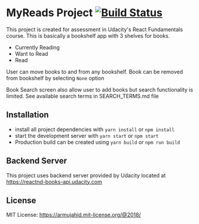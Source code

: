 # MyReads Project [![Build Status](https://travis-ci.org/armujahid/reactnd-project-myreads.svg?branch=master)](https://travis-ci.org/armujahid/reactnd-project-myreads) 


This project is created for assessment in Udacity's React Fundamentals course.
This is basically a bookshelf app with 3 shelves for books.


* Currently Reading
* Want to Read
* Read

User can move books to and from any bookshelf. Book can be removed from bookshelf by selecting `None` option

Book Search screen also allow user to add books but search functionality is limited.
See available search terms in SEARCH_TERMS.md file



## Installation

* install all project dependencies with `yarn install` or `npm install`
* start the development server with `yarn start` or `npm start`
* Production build can be created using  `yarn build` or `npm run build`

## Backend Server

This project uses backend server provided by Udacity located at https://reactnd-books-api.udacity.com

## License

MIT License: https://armujahid.mit-license.org/@2018/
